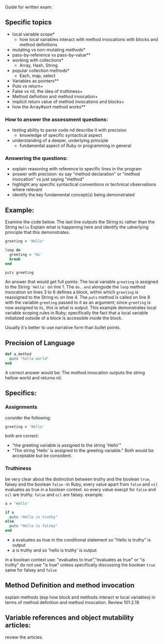 Guide for written exam:

## Specific topics
- local variable scope*
  - how local variables interact with method invocations with blocks and method definitions
- mutating vs non-mutating methods*
- pass-by-reference vs pass-by-value**
- working with collections*
  - Array, Hash, String
- popular collection methods*
  - Each, map, select
- Variables as pointers**
- Puts vs return+
- False vs nil, the idea of truthiness+
- Method definition and method invocation+
- implicit return value of method invocations and blocks+
- how the Array#sort method works**

### How to answer the assessment questions:
- testing ability to parse code nd describe it with precision
  - knowledge of specific syntactical aspect
- understanding of a deeper, underlying principle
  - fundamental aspect of Ruby or programming in general

### Answering the questions:
- explain reasoning with reference to specific lines in the program
- answer with precision: ex say "method declaration" or "method invocation" vs just saying "method"
- highlight any specific syntactical conventions or technical observations where relevant
- identify the key fundamental concept(s) being demonstrated

## Example:
Examine the code below. The last line outputs the String `Hi` rather than the String `Hello` Explain what is happening here and identify the udnerlying principle that this demonstrates.

```ruby
greeting = 'Hello'

loop do
  greeting = 'Hi'
  break
end

puts greeting
```

An answer that would get full points:
The local variable `greeting` is assigned to the String `'Hello'` on line 1. The `do..end` alongside the `loop` method invocation on lines 3 to 6 defines a block, within which `greeting` is reassigned to the String `Hi` on line 4. The `puts` method is called on line 8 with the variable `greeting` passed to it as an argument; since `greeting` is now assigned to `Hi`, this is what is output. This example demonstrates local variable scoping rules in Ruby; specifically the fact that a local variable initialized outside of a block is accessible inside the block.

Usually it's better to use narrative form than bullet points.

## Precision of Language
```ruby
def a_method
  puts "hello world"
end
```
A correct answer would be: The mothod invocation outputs the string hellow world and returns nil.


## Specifics:
### Assignments
consider the following:
```ruby
greeting = 'Hello'
```
both are correct: 
- "the greeting variable is assigned to the string 'Hello'"
- "The string 'Hello' is assigned to the greeting variable."
Both would be acceptable but be consistent.

### Truthiness
be very clear about the distinction between truthy and the boolean `true`, falsey and the boolean `false`
-in Ruby, every value apart from `false` and `nil` evaluates as true in a boolean context. so every value execpt for `false` and `nil` are truthy. `false` and `nil` are falsey.
example:
```ruby
a = 'Hello'

if a
  puts "Hello is truthy"
else
  puts "Hello is falsey"
end
```
- a evaluates as true in the conditional statement so "Hello is truthy" is output
- a is truthy and so 'hello is truthy' is output

in a boolean context use: "evaluates to true","evaluates as true" or "is truthy"
do not use "is true" unless specifically discussing the boolean `true`
same for falsey and `false`

## Method Definition and method invocation
explain methods (esp how block and methods interact w local variables) in terms of method definition and method invocation.
Review 101.2.19

## Variable references and object mutability articles:
review the articles.


